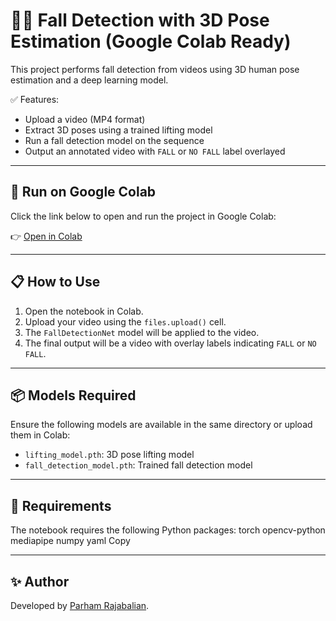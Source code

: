 # 🧍‍♂️ Fall Detection with 3D Pose Estimation (Google Colab Ready)

This project performs fall detection from videos using 3D human pose estimation and a deep learning model.

✅ Features:
- Upload a video (MP4 format)
- Extract 3D poses using a trained lifting model
- Run a fall detection model on the sequence
- Output an annotated video with `FALL` or `NO FALL` label overlayed

---

## 🚀 Run on Google Colab

Click the link below to open and run the project in Google Colab:

👉 [Open in Colab](https://colab.research.google.com/github/ParhamRajabalian/UserProjectGRPC/blob/master/Fall_Detection.ipynb)

---

## 📋 How to Use

1. Open the notebook in Colab.
2. Upload your video using the `files.upload()` cell.
3. The `FallDetectionNet` model will be applied to the video.
4. The final output will be a video with overlay labels indicating `FALL` or `NO FALL`.

---

## 📦 Models Required

Ensure the following models are available in the same directory or upload them in Colab:

- `lifting_model.pth`: 3D pose lifting model
- `fall_detection_model.pth`: Trained fall detection model

---

## 🧪 Requirements

The notebook requires the following Python packages:
torch
opencv-python
mediapipe
numpy
yaml
Copy

---

## ✨ Author

Developed by [Parham Rajabalian](https://github.com/ParhamRajabalian).


